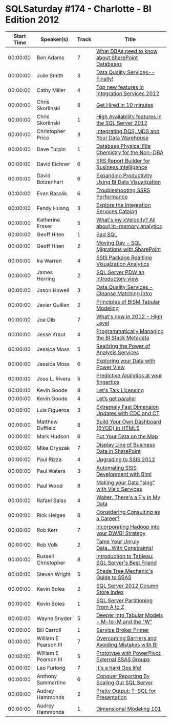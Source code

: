 # SQLSaturday #174 - Charlotte - BI Edition 2012
Start Time|Speaker(s)|Track|Title
---|---|---|---
00:00:00|Ben Adams|7|[What DBAs need to know about SharePoint Databases](10311.md)
00:00:00|Julie Smith|3|[Data Quality Services--Finally!](11108.md)
00:00:00|Cathy  Miller|4|[Top new features in Integration Services 2012](11227.md)
00:00:00|Chris Skorlinski|8|[Get Hired in 10 minutes](11562.md)
00:00:00|Chris Skorlinski|1|[High Availability features in the SQL Server 2012](11563.md)
00:00:00|Christopher Price|3|[Integrating DQS, MDS and Your Data Warehouse ](11952.md)
00:00:00|Dave Turpin|1|[Database Physical File Chemistry for the Non-DBA](12228.md)
00:00:00|David Eichner|6|[SRS Report Builder for Business Intelligence](12727.md)
00:00:00|David Botzenhart|6|[Expanding Productivity Using BI Data Visualization](12879.md)
00:00:00|Evan Basalik|6|[Troubleshooting SSRS Performance](14002.md)
00:00:00|Fendy Huang|3|[Explore the Integration Services Catalog](14235.md)
00:00:00|Katherine Fraser|5|[What's my xVelocity? All about in-memory analytics](14332.md)
00:00:00|Geoff Hiten|1|[Bad SQL](14481.md)
00:00:00|Geoff Hiten|2|[Moving Day - SQL Migrations with SharePoint](14482.md)
00:00:00|Ira Warren|4|[SSIS Package Realtime Visualzation  Analytics](15488.md)
00:00:00|James Herring|2|[SQL Server PDW an Introductory view](15550.md)
00:00:00|Jason Howell|3|[Data Quality Services - Cleanse  Matching intro](15913.md)
00:00:00|Javier Guillen|2|[Principles of BISM Tabular Modeling](15995.md)
00:00:00|Joe Dib|7|[What's new in 2012 - High Level](16245.md)
00:00:00|Jesse Kraut|4|[Programmatically Managing the BI Stack Metadata](16645.md)
00:00:00|Jessica Moss|5|[Realizing the Power of Analysis Services](16647.md)
00:00:00|Jessica Moss|6|[Exploring your Data with Power View](16648.md)
00:00:00|Jose L. Rivera|5|[Predictive Analytics at your fingertips](16946.md)
00:00:00|Kevin Goode|8|[Let's Talk Licensing](18144.md)
00:00:00|Kevin Goode|4|[Let’s get parallel](18146.md)
00:00:00|Luis Figueroa|3|[Extremely Fast Dimension Updates with CDC and CT](19002.md)
00:00:00|Matthew Duffield|8|[Build Your Own Dashboard (BYOD) in HTML5](19823.md)
00:00:00|Mark Hudson|6|[Put Your Data on the Map](20219.md)
00:00:00|Mike Oryszak|7|[Display Line of Business Data in SharePoint](21413.md)
00:00:00|Paul Rizza|4|[Upgrading to SSIS 2012](21783.md)
00:00:00|Paul Waters|3|[Automating SSIS Development with Biml](21818.md)
00:00:00|Paul Wood|8|[Making your Data "sing" with Visio Services](22406.md)
00:00:00|Rafael Salas|4|[Waiter, There's a Fly In My Data ](22951.md)
00:00:00|Rick Heiges|8|[Considering Consulting as a Career?](22972.md)
00:00:00|Rob Kerr|7|[Incorporating Hadoop into your DW/BI Strategy](23082.md)
00:00:00|Rob Volk|2|[Tame Your Unruly Data...With Constraints!](23302.md)
00:00:00|Russell Christopher|8|[Introduction to Tableau: SQL Server's Best Friend](23605.md)
00:00:00|Steven Wright|5|[Shade Tree Mechanic's Guide to SSAS](25941.md)
00:00:00|Kevin Boles|2|[SQL Server 2012 Column Store Index](26251.md)
00:00:00|Kevin Boles|1|[SQL Server Partitioning From A to Z](26252.md)
00:00:00|Wayne Snyder|5|[Deeper into Tabular Models -  M-to-M and the "W"](27675.md)
00:00:00|Bill Carroll|1|[Service Broker Primer](27778.md)
00:00:00|William E Pearson III|7|[Overcoming Barriers and Avoiding Mistakes with BI](28028.md)
00:00:00|William E Pearson III|5|[Prototype with PowerPivot: External SSAS Groups](28031.md)
00:00:00|Leo Furlong|7|[It's a hard Ops life!](34711.md)
00:00:00|Anthony Sammartino|6|[Conquer Reporting By Scaling Out SQL Server](9910.md)
00:00:00|Audrey Hammonds|2|[Pretty Output: T-SQL for Presentation](9962.md)
00:00:00|Audrey Hammonds|1|[Dimensional Modeling 101](9963.md)
